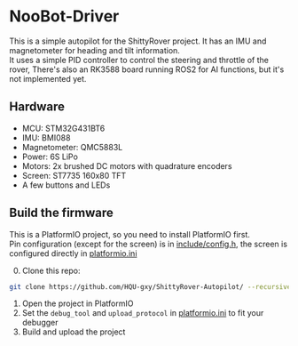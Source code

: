 # NooBot-Driver

This is a simple autopilot for the ShittyRover project. It has an IMU and magnetometer for heading and tilt information.  
It uses a simple PID controller to control the steering and throttle of the rover,
There's also an RK3588 board running ROS2 for AI functions, but it's not implemented yet.

## Hardware
* MCU: STM32G431BT6
* IMU: BMI088
* Magnetometer: QMC5883L
* Power: 6S LiPo
* Motors: 2x brushed DC motors with quadrature encoders
* Screen: ST7735 160x80 TFT
* A few buttons and LEDs

## Build the firmware

This is a PlatformIO project, so you need to install PlatformIO first.  
Pin configuration (except for the screen) is in [include/config.h](include/config.h),
the screen is configured directly in [platformio.ini](platformio.ini)

0. Clone this repo:
```bash
git clone https://github.com/HQU-gxy/ShittyRover-Autopilot/ --recursive --depth=1
```
1. Open the project in PlatformIO
2. Set the `debug_tool` and `upload_protocol` in [platformio.ini](platformio.ini) to fit your debugger
3. Build and upload the project
